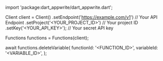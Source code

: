 import 'package:dart_appwrite/dart_appwrite.dart';

Client client = Client()
    .setEndpoint('https://example.com/v1') // Your API Endpoint
    .setProject('<YOUR_PROJECT_ID>') // Your project ID
    .setKey('<YOUR_API_KEY>'); // Your secret API key

Functions functions = Functions(client);

await functions.deleteVariable(
    functionId: '<FUNCTION_ID>',
    variableId: '<VARIABLE_ID>',
);

